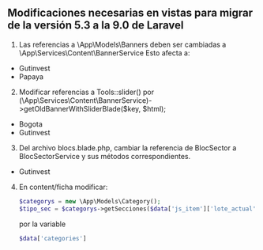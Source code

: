 ## Modificaciones necesarias en vistas para migrar de la versión 5.3 a la 9.0 de Laravel

1. Las referencias a \App\Models\Banners deben ser cambiadas a \App\Services\Content\BannerService
   Esto afecta a:

-   Gutinvest
-   Papaya

2. Modificar referencias a Tools::slider() por (\App\Services\Content\BannerService)->getOldBannerWithSliderBlade($key, $html);

-   Bogota
-   Gutinvest

3. Del archivo blocs.blade.php, cambiar la referencia de BlocSector a BlocSectorService y sus métodos correspondientes.

-   Gutinvest

4. En content/ficha modificar:
	```php
	$categorys = new \App\Models\Category();
	$tipo_sec = $categorys->getSecciones($data['js_item']['lote_actual']->sec_hces1);
	```
	por la variable
	```php
	$data['categories']
	```
